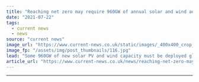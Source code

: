 ```yaml
---
title: "Reaching net zero may require 960GW of annual solar and wind additions by 2030, BNEF says"
date: "2021-07-22"
tags: 
  - current news
  - news
source: "current news"
image_url: "https://www.current-news.co.uk/static/images/_400x400_crop_center-center/Parc_Cynog_Vattenfall_colocation.jpg"
image_fp: "/assets/img/post_thumbnails/116.jpg"
lead: "Some 960GW of new solar PV and wind capacity must be deployed globally each year by 2030 to be on track to reach net zero by mid-century, according to new analysis from BloombergNEF (BNEF)."
article_url: "https://www.current-news.co.uk/news/reaching-net-zero-may-require-960gw-of-annual-solar-and-wind-additions-by-2030-bnef-says?utm_source=rss-feeds&utm_medium=rss&utm_campaign=rss"
---
```


---
